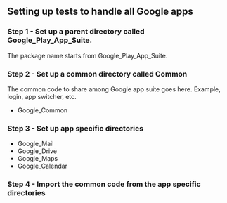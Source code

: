 
## Setting up tests to handle all Google apps

### Step 1 - Set up a parent directory called Google_Play_App_Suite.  
The package name starts from Google_Play_App_Suite. 

### Step 2 - Set up a common directory called Common
The common code to share among Google app suite goes here.  Example, login, app switcher, etc.  
- Google_Common
### Step 3 - Set up app specific directories
- Google_Mail
- Google_Drive
- Google_Maps
- Google_Calendar

### Step 4 - Import the common code from the app specific directories





